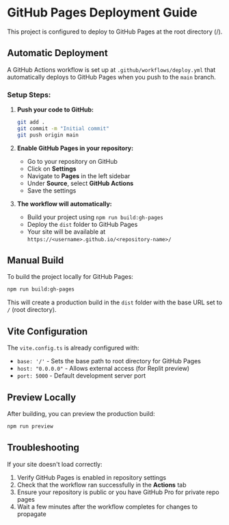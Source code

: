 # GitHub Pages Deployment Guide

This project is configured to deploy to GitHub Pages at the root directory (/).

## Automatic Deployment

A GitHub Actions workflow is set up at `.github/workflows/deploy.yml` that automatically deploys to GitHub Pages when you push to the `main` branch.

### Setup Steps:

1. **Push your code to GitHub:**
   ```bash
   git add .
   git commit -m "Initial commit"
   git push origin main
   ```

2. **Enable GitHub Pages in your repository:**
   - Go to your repository on GitHub
   - Click on **Settings**
   - Navigate to **Pages** in the left sidebar
   - Under **Source**, select **GitHub Actions**
   - Save the settings

3. **The workflow will automatically:**
   - Build your project using `npm run build:gh-pages`
   - Deploy the `dist` folder to GitHub Pages
   - Your site will be available at `https://<username>.github.io/<repository-name>/`

## Manual Build

To build the project locally for GitHub Pages:

```bash
npm run build:gh-pages
```

This will create a production build in the `dist` folder with the base URL set to `/` (root directory).

## Vite Configuration

The `vite.config.ts` is already configured with:
- `base: '/'` - Sets the base path to root directory for GitHub Pages
- `host: "0.0.0.0"` - Allows external access (for Replit preview)
- `port: 5000` - Default development server port

## Preview Locally

After building, you can preview the production build:

```bash
npm run preview
```

## Troubleshooting

If your site doesn't load correctly:
1. Verify GitHub Pages is enabled in repository settings
2. Check that the workflow ran successfully in the **Actions** tab
3. Ensure your repository is public or you have GitHub Pro for private repo pages
4. Wait a few minutes after the workflow completes for changes to propagate
